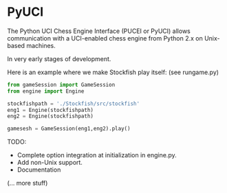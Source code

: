 PyUCI
=====

The Python UCI Chess Engine Interface (PUCEI or PyUCI) allows communication with a UCI-enabled chess engine from Python 2.x on Unix-based machines.

In very early stages of development.

Here is an example where we make Stockfish play itself: (see rungame.py)

```Python
from gameSession import GameSession
from engine import Engine

stockfishpath = './Stockfish/src/stockfish'
eng1 = Engine(stockfishpath)
eng2 = Engine(stockfishpath)

gamesesh = GameSession(eng1,eng2).play()
```
    
TODO:

* Complete option integration at initialization in engine.py.
* Add non-Unix support.
* Documentation

(... more stuff)
